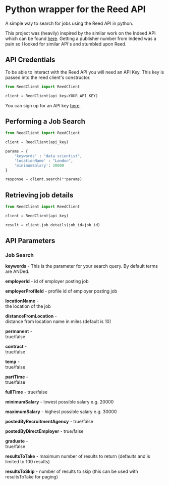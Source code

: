 # Python wrapper for the Reed API

A simple way to search for jobs using the Reed API in python.

This project was (heavily) inspired by the similar work on the Indeed API 
which can be found [here](https://github.com/indeedlabs/indeed-python).
Getting a publisher number from Indeed was a pain so I looked for similar
API's and stumbled upon Reed.

## API Credentials

To be able to interact with the Reed API you will need an API Key. This
key is passed into the reed client's constructor.

```python
from ReedClient import ReedClient

client = ReedClient(api_key=YOUR_API_KEY)
```

You can sign up for an API key [here](https://www.reed.co.uk/developers/jobseeker).

## Performing a Job Search

```python
from ReedClient import ReedClient

client = ReedClient(api_key)

params = {
    'keywords' : "data scientist",
    'locationName' : "London",
    'minimumSalary': 30000
}

response = client.search(**params)
```

## Retrieving job details

```python
from ReedClient import ReedClient

client = ReedClient(api_key)

result = client.job_details(job_id=job_id)
```


## API Parameters

### Job Search

**keywords** - 
This is the parameter for your search query. By default terms are ANDed.

**employerId** - 
id of employer posting job

**employerProfileId** -	
profile id of employer posting job

**locationName** -	
the location of the job

**distanceFromLocation** -	
distance from location name in miles (default is 10)

**permanent** - 	
true/false

**contract** -	
true/false

**temp** - 	
true/false

**partTime** -  	
true/false

**fullTime** - 
true/false

**minimumSalary** -	
lowest possible salary e.g. 20000

**maximumSalary** -	
highest possible salary e.g. 30000

**postedByRecruitmentAgency** -
true/false

**postedByDirectEmployer** -
true/false

**graduate** -	
true/false

**resultsToTake** -	
maximum number of results to return (defaults and is limited to 100 results)

**resultsToSkip** -	
number of results to skip (this can be used with resultsToTake for paging)